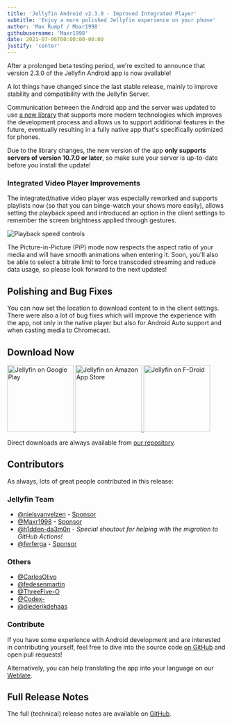 ```yaml
---
title: 'Jellyfin Android v2.3.0 - Improved Integrated Player'
subtitle: 'Enjoy a more polished Jellyfin experience on your phone'
author: 'Max Rumpf / Maxr1998'
githubusername: 'Maxr1998'
date: 2021-07-06T00:00:00-00:00
justify: 'center'
---
```


After a prolonged beta testing period, we're excited to announce that version 2.3.0 of the Jellyfin Android app is now available!

<!--more-->

A lot things have changed since the last stable release, mainly to improve stability and compatibility with the Jellyfin Server.

Communication between the Android app and the server was updated to use [a new library](https://github.com/jellyfin/jellyfin-sdk-kotlin) that supports more modern technologies which improves the development process and allows us to support additional features in the future, eventually resulting in a fully native app that's specifically optimized for phones.

Due to the library changes, the new version of the app **only supports servers of version 10.7.0 or later**, so make sure your server is up-to-date before you install the update!

### Integrated Video Player Improvements

The integrated/native video player was especially reworked and supports playlists now (so that you can binge-watch your shows more easily), allows setting the playback speed and introduced an option in the client settings to remember the screen brightness applied through gestures.

<img alt="Playback speed controls" src="/images/posts/android-v2.3.0/exoplayer-speed-controls.png" />

The Picture-in-Picture (PiP) mode now respects the aspect ratio of your media and will have smooth animations when entering it.
Soon, you'll also be able to select a bitrate limit to force transcoded streaming and reduce data usage, so please look forward to the next updates!

## Polishing and Bug Fixes

You can now set the location to download content to in the client settings.
There were also a lot of bug fixes which will improve the experience with the app, not only in the native player but also for Android Auto support and when casting media to Chromecast.

## Download Now

<a class="NoLinkLook" href="https://play.google.com/store/apps/details?id=org.jellyfin.mobile">
  <img width="153" alt="Jellyfin on Google Play" src="/images/store-icons/google-play.png" />
</a>

<a class="NoLinkLook" href="https://www.amazon.com/gp/product/B081RFTTQ9">
  <img width="153" alt="Jellyfin on Amazon App Store" src="/images/store-icons/amazon.png" />
</a>

<a class="NoLinkLook" href="https://f-droid.org/en/packages/org.jellyfin.mobile/">
  <img width="153" alt="Jellyfin on F-Droid" src="/images/store-icons/fdroid.png" />
</a>

Direct downloads are always available from [our repository](https://repo.jellyfin.org/releases/client/android/).

## Contributors

As always, lots of great people contributed in this release:

### Jellyfin Team

- [@nielsvanvelzen](https://github.com/nielsvanvelzen) - [Sponsor](https://github.com/sponsors/nielsvanvelzen)
- [@Maxr1998](https://github.com/Maxr1998) - [Sponsor](https://github.com/sponsors/Maxr1998)
- [@h1dden-da3m0n](https://github.com/h1dden-da3m0n) - *Special shoutout for helping with the migration to GitHub Actions!*
- [@ferferga](https://github.com/ferferga) - [Sponsor](https://github.com/sponsors/ferferga)

### Others

- [@CarlosOlivo](https://github.com/CarlosOlivo)
- [@fedesenmartin](https://github.com/fedesenmartin)
- [@ThreeFive-O](https://github.com/ThreeFive-O)
- [@Codex-](https://github.com/Codex-)
- [@diederikdehaas](https://github.com/diederikdehaas)

### Contribute

If you have some experience with Android development and are interested in contributing yourself, feel free to dive into the source code [on GitHub](https://github.com/jellyfin/jellyfin-android) and open pull requests!

Alternatively, you can help translating the app into your language on our [Weblate](https://translate.jellyfin.org/projects/jellyfin-android/jellyfin-android/).

## Full Release Notes

The full (technical) release notes are available on [GitHub](https://github.com/jellyfin/jellyfin-android/releases/tag/v2.3.0).

